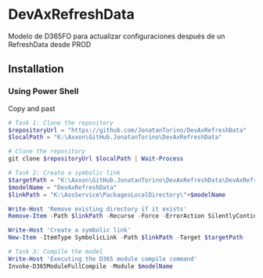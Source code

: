 # DevAxRefreshData
Modelo de D365FO para actualizar configuraciones después de un RefreshData desde PROD

## Installation

### Using Power Shell
Copy and past
```powershell
# Task 1: Clone the repository
$repositoryUrl = "https://github.com/JonatanTorino/DevAxRefreshData"
$localPath = "K:\Axxon\GitHub.JonatanTorino\DevAxRefreshData"

# Clone the repository
git clone $repositoryUrl $localPath | Wait-Process

# Task 2: Create a symbolic link
$targetPath = "K:\Axxon\GitHub.JonatanTorino\DevAxRefreshData\DevAxRefreshData"
$modelName = "DevAxRefreshData"
$linkPath = "K:\AosService\PackagesLocalDirectory\"+$modelName

Write-Host 'Remove existing directory if it exists'
Remove-Item -Path $linkPath -Recurse -Force -ErrorAction SilentlyContinue

Write-Host 'Create a symbolic link'
New-Item -ItemType SymbolicLink -Path $linkPath -Target $targetPath

# Task 3: Compile the model
Write-Host 'Executing the D365 module compile command'
Invoke-D365ModuleFullCompile -Module $modelName

```
